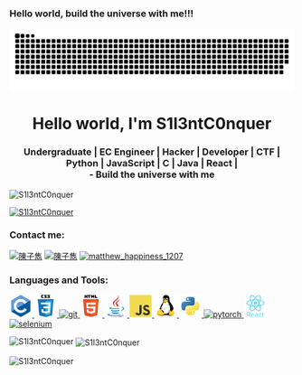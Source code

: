 ### Hello world, build the universe with me!!!
![snake](https://raw.githubusercontent.com/S1l3ntC0nquer/XploitOverload/refs/heads/output/github-user-contribution.svg)

<h1 align="center">Hello world, I'm S1l3ntC0nquer</h1>
<h3 align="center">Undergraduate | EC Engineer | Hacker | Developer | CTF | Python | JavaScript | C | Java | React |<br/> - Build the universe with me</h3>

<p align="left"> <img src="https://komarev.com/ghpvc/?username=S1l3ntC0nquer&label=Profile%20views&color=FF79BC&style=flat" alt="S1l3ntC0nquer" /> </p>

<p align="left"> <a href="https://github.com/ryo-ma/github-profile-trophy"><img src="https://github-profile-trophy.vercel.app/?username=S1l3ntC0nquer" alt="S1l3ntC0nquer" /></a> </p>

<h3 align="left">Contact me:</h3>
<p align="left">
<a href="https://www.linkedin.com/in/%E5%AD%90%E9%9B%8B-%E9%99%B3-11087825b/" target="blank"><img align="center" src="https://raw.githubusercontent.com/rahuldkjain/github-profile-readme-generator/master/src/images/icons/Social/linked-in-alt.svg" alt="陳子雋" height="30" width="40" /></a>
<a href="https://www.facebook.com/profile.php?id=100011698690769" target="blank"><img align="center" src="https://raw.githubusercontent.com/rahuldkjain/github-profile-readme-generator/master/src/images/icons/Social/facebook.svg" alt="陳子雋" height="30" width="40" /></a>
<a href="https://instagram.com/matthew_happiness_1207" target="blank"><img align="center" src="https://raw.githubusercontent.com/rahuldkjain/github-profile-readme-generator/master/src/images/icons/Social/instagram.svg" alt="matthew_happiness_1207" height="30" width="40" /></a>
</p>

<h3 align="left">Languages and Tools:</h3>
<p align="left"> <a href="https://www.cprogramming.com/" target="_blank" rel="noreferrer"> <img src="https://raw.githubusercontent.com/devicons/devicon/master/icons/c/c-original.svg" alt="c" width="40" height="40"/> </a> <a href="https://www.w3schools.com/css/" target="_blank" rel="noreferrer"> <img src="https://raw.githubusercontent.com/devicons/devicon/master/icons/css3/css3-original-wordmark.svg" alt="css3" width="40" height="40"/> </a> <a href="https://git-scm.com/" target="_blank" rel="noreferrer"> <img src="https://www.vectorlogo.zone/logos/git-scm/git-scm-icon.svg" alt="git" width="40" height="40"/> </a> <a href="https://www.w3.org/html/" target="_blank" rel="noreferrer"> <img src="https://raw.githubusercontent.com/devicons/devicon/master/icons/html5/html5-original-wordmark.svg" alt="html5" width="40" height="40"/> </a> <a href="https://www.java.com" target="_blank" rel="noreferrer"> <img src="https://raw.githubusercontent.com/devicons/devicon/master/icons/java/java-original.svg" alt="java" width="40" height="40"/> </a> <a href="https://developer.mozilla.org/en-US/docs/Web/JavaScript" target="_blank" rel="noreferrer"> <img src="https://raw.githubusercontent.com/devicons/devicon/master/icons/javascript/javascript-original.svg" alt="javascript" width="40" height="40"/> </a> <a href="https://www.linux.org/" target="_blank" rel="noreferrer"> <img src="https://raw.githubusercontent.com/devicons/devicon/master/icons/linux/linux-original.svg" alt="linux" width="40" height="40"/> </a> <a href="https://www.python.org" target="_blank" rel="noreferrer"> <img src="https://raw.githubusercontent.com/devicons/devicon/master/icons/python/python-original.svg" alt="python" width="40" height="40"/> </a> <a href="https://pytorch.org/" target="_blank" rel="noreferrer"> <img src="https://www.vectorlogo.zone/logos/pytorch/pytorch-icon.svg" alt="pytorch" width="40" height="40"/> </a> <a href="https://reactjs.org/" target="_blank" rel="noreferrer"> <img src="https://raw.githubusercontent.com/devicons/devicon/master/icons/react/react-original-wordmark.svg" alt="react" width="40" height="40"/> </a> <a href="https://www.selenium.dev" target="_blank" rel="noreferrer"> <img src="https://raw.githubusercontent.com/detain/svg-logos/780f25886640cef088af994181646db2f6b1a3f8/svg/selenium-logo.svg" alt="selenium" width="40" height="40"/> </a> </p>

<p><img align="left" src="https://github-readme-stats.vercel.app/api/top-langs?username=S1l3ntC0nquer&show_icons=true&locale=en&layout=compact" alt="S1l3ntC0nquer" /></p>

<p>&nbsp;<img align="center" src="https://github-readme-stats.vercel.app/api?username=S1l3ntC0nquer&show_icons=true&locale=en" alt="S1l3ntC0nquer" /></p>

<p><img align="center" src="https://github-readme-streak-stats.herokuapp.com/?user=S1l3ntC0nquer&" alt="S1l3ntC0nquer" /></p>
